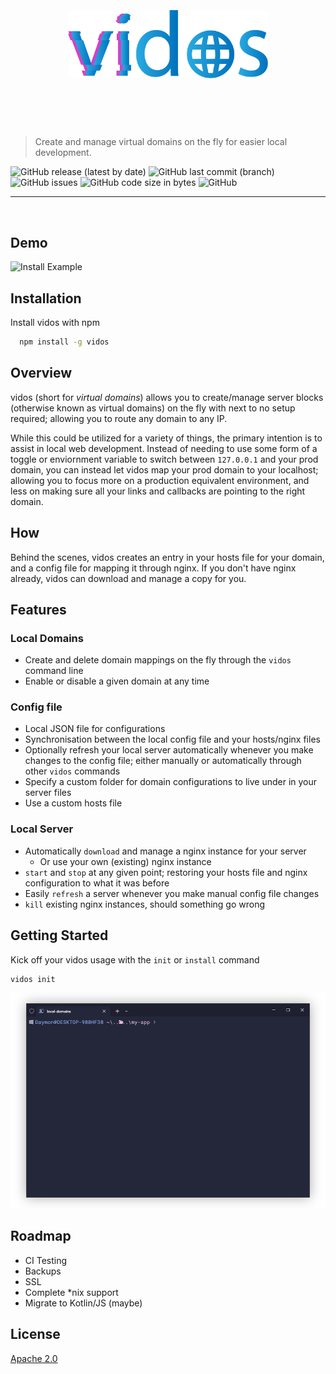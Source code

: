 
<h1 align="center">
	<br>
	<br>
<img width="320" src="./images/logo.svg"  alt="vidos"/>
	<br>
	<br>
	<br>
</h1>

> Create and manage virtual domains on the fly for easier local development.

![GitHub release (latest by date)](https://img.shields.io/github/v/release/daymxn/kHTML?style=flat-square)
![GitHub last commit (branch)](https://img.shields.io/github/last-commit/daymxn/kHTML/main?style=flat-square)
![GitHub issues](https://img.shields.io/github/issues/daymxn/kHTML?style=flat-square)
![GitHub code size in bytes](https://img.shields.io/github/languages/code-size/daymxn/kHTML?style=flat-square)
![GitHub](https://img.shields.io/github/license/daymxn/kHTML?style=flat-square)

---

<br>

## Demo

![Install Example](./images/demo.png)


## Installation

Install vidos with npm

```bash
  npm install -g vidos
```
## Overview

vidos (short for _virtual domains_) allows you to create/manage server blocks (otherwise known as virtual domains) on the fly with
next to no setup required; allowing you to route any domain to any IP.

While this could be utilized for a variety of things, the primary intention is to
assist in local web development. Instead of needing to use some form of a toggle or enviornment variable
to switch between `127.0.0.1` and your prod domain, you can instead let vidos map your
prod domain to your localhost; allowing you to focus more on a production equivalent
environment, and less on making sure all your links and callbacks are pointing
to the right domain.

## How

Behind the scenes, vidos creates an entry in your hosts file for your domain, and 
a config file for mapping it through nginx. If you don't have nginx already, vidos can
download and manage a copy for you.

## Features

### Local Domains

- Create and delete domain mappings on the fly through the `vidos` command line
- Enable or disable a given domain at any time

### Config file

- Local JSON file for configurations
- Synchronisation between the local config file and your hosts/nginx files
- Optionally refresh your local server automatically whenever you make changes to the config file;
either manually or automatically through other `vidos` commands
- Specify a custom folder for domain configurations to live under in your server files
- Use a custom hosts file

### Local Server

- Automatically `download` and manage a nginx instance for your server
  - Or use your own (existing) nginx instance
- `start` and `stop` at any given point; restoring your hosts file and nginx configuration
to what it was before
- Easily `refresh` a server whenever you make manual config file changes
- `kill` existing nginx instances, should something go wrong


## Getting Started

Kick off your vidos usage with the `init` or `install` command

```bash
vidos init
```

![Install Example](./images/getting_started.png)


## Roadmap

- CI Testing
- Backups
- SSL
- Complete *nix support
- Migrate to Kotlin/JS (maybe)

## License

[Apache 2.0](/LICENSE)

